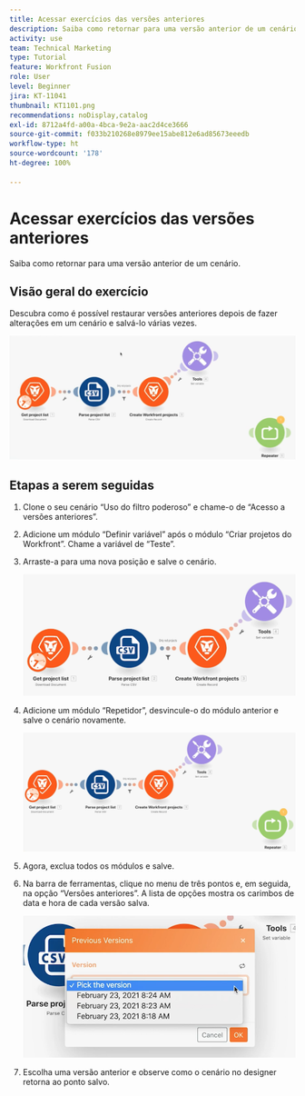 ```yaml
---
title: Acessar exercícios das versões anteriores
description: Saiba como retornar para uma versão anterior de um cenário do [!UICONTROL Fusion].
activity: use
team: Technical Marketing
type: Tutorial
feature: Workfront Fusion
role: User
level: Beginner
jira: KT-11041
thumbnail: KT1101.png
recommendations: noDisplay,catalog
exl-id: 8712a4fd-a00a-4bca-9e2a-aac2d4ce3666
source-git-commit: f033b210268e8979ee15abe812e6ad85673eeedb
workflow-type: ht
source-wordcount: '178'
ht-degree: 100%

---
```


# Acessar exercícios das versões anteriores

Saiba como retornar para uma versão anterior de um cenário.

## Visão geral do exercício

Descubra como é possível restaurar versões anteriores depois de fazer alterações em um cenário e salvá-lo várias vezes.

![Acessar versões anteriores - Imagem 1](../12-exercises/assets/accessing-previous-versions-walkthrough-1.png)

## Etapas a serem seguidas

1. Clone o seu cenário “Uso do filtro poderoso” e chame-o de “Acesso a versões anteriores”.
1. Adicione um módulo “Definir variável” após o módulo “Criar projetos do Workfront”. Chame a variável de “Teste”.
1. Arraste-a para uma nova posição e salve o cenário.

   ![Acessar versões anteriores - Imagem 2](../12-exercises/assets/accessing-previous-versions-walkthrough-2.png)

1. Adicione um módulo “Repetidor”, desvincule-o do módulo anterior e salve o cenário novamente.

   ![Acessar versões anteriores - Imagem 3](../12-exercises/assets/accessing-previous-versions-walkthrough-3.png)

1. Agora, exclua todos os módulos e salve.
1. Na barra de ferramentas, clique no menu de três pontos e, em seguida, na opção “Versões anteriores”. A lista de opções mostra os carimbos de data e hora de cada versão salva.

   ![Acessar versões anteriores - Imagem 4](../12-exercises/assets/accessing-previous-versions-walkthrough-4.png)

1. Escolha uma versão anterior e observe como o cenário no designer retorna ao ponto salvo.
